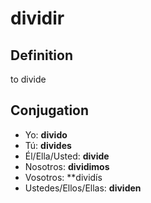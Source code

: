 # dividir

## Definition
to divide

## Conjugation

- Yo: **divido**
- Tú: **divides**
- Él/Ella/Usted: **divide**
- Nosotros: **dividimos**
- Vosotros: **dividís
- Ustedes/Ellos/Ellas: **dividen**